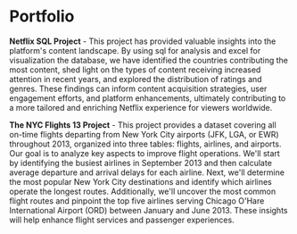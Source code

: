 # Portfolio
**Netflix SQL Project** - This project has provided valuable insights into the platform's content landscape. By using sql for analysis and excel for visualization the database, we have identified the countries contributing the most content, shed light on the types of content receiving increased attention in recent years, and explored the distribution of ratings and genres. These findings can inform content acquisition strategies, user engagement efforts, and platform enhancements, ultimately contributing to a more tailored and enriching Netflix experience for viewers worldwide.

**The NYC Flights 13 Project** - This project provides a dataset covering all on-time flights departing from New York City airports (JFK, LGA, or EWR) throughout 2013, organized into three tables: flights, airlines, and airports. Our goal is to analyze key aspects to improve flight operations. We'll start by identifying the busiest airlines in September 2013 and then calculate average departure and arrival delays for each airline. Next, we'll determine the most popular New York City destinations and identify which airlines operate the longest routes. Additionally, we'll uncover the most common flight routes and pinpoint the top five airlines serving Chicago O'Hare International Airport (ORD) between January and June 2013. These insights will help enhance flight services and passenger experiences.
